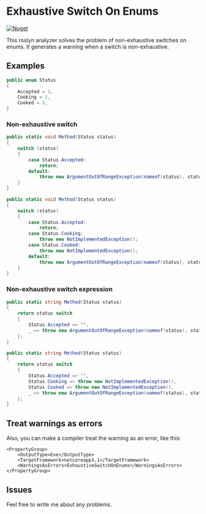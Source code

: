 # Exhaustive Switch On Enums

[![Nuget](https://img.shields.io/nuget/v/ExhaustiveSwitchOnEnums?style=flat-square)](https://www.nuget.org/packages/ExhaustiveSwitchOnEnums/1.0.1)

This roslyn analyzer solves the problem of non-exhaustive switches 
on enums. It generates a warning when a switch is non-exhaustive.

## Examples

```c#
public enum Status
{
    Accepted = 1,
    Cooking = 2,
    Cooked = 3,
}
```

### Non-exhaustive switch

```c#
public static void Method(Status status)
{
    switch (status)
    {
        case Status.Accepted:
            return;
        default:
            throw new ArgumentOutOfRangeException(nameof(status), status, null);
    }
}
```

```c#
public static void Method(Status status)
{
    switch (status)
    {
        case Status.Accepted:
            return;
        case Status.Cooking:
            throw new NotImplementedException();
        case Status.Cooked:
            throw new NotImplementedException();
        default:
            throw new ArgumentOutOfRangeException(nameof(status), status, null);
    }
}
```


### Non-exhaustive switch expression

```c#
public static string Method(Status status)
{
    return status switch
    {
        Status.Accepted => "",
        _ => throw new ArgumentOutOfRangeException(nameof(status), status, null)
    };
}
```

```c#
public static string Method(Status status)
{
    return status switch
    {
        Status.Accepted => "",
        Status.Cooking => throw new NotImplementedException(),
        Status.Cooked => throw new NotImplementedException(),
        _ => throw new ArgumentOutOfRangeException(nameof(status), status, null)
    };
}
```

## Treat warnings as errors

Also, you can make a compiler treat the warning as an error, like this:

```
<PropertyGroup>
    <OutputType>Exe</OutputType>
    <TargetFramework>netcoreapp3.1</TargetFramework>
    <WarningsAsErrors>ExhaustiveSwitchOnEnums</WarningsAsErrors>
</PropertyGroup>
```

## Issues

Feel free to write me about any problems.
